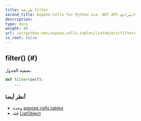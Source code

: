 ```yaml
---
title: طريقة filter
second_title: Aspose.Cells for Python via .NET API المراجع
description:
type: docs
weight: 40
url: /ar/python-net/aspose.cells.tables/listobject/filter/
is_root: false
---
```

##  filter() {#}
تصفية الجدول.



```python
def filter(self):
    ...
```





###  أنظر أيضا
* وحدة [aspose.cells.tables](../../)
* فئة [ListObject](/cells/ar/python-net/aspose.cells.tables/listobject)
